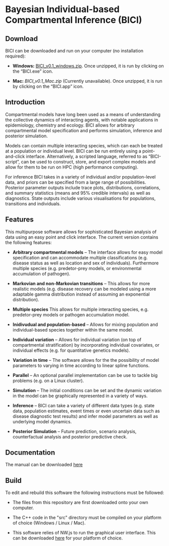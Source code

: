 # Bayesian Individual-based Compartmental Inference (BICI)

## Download

BICI can be downloaded and run on your computer (no installation required):

* **Windows:** [BICI_v0.1_windows.zip](https://github.com/theITEAM/BICI/releases/download/v0.1/BICI_v0.1_windows.zip). Once unzipped, it is run by clicking on the “BICI.exe” icon.

* **Mac:** 
*BICI_v0.1_Mac.zip* (Currently unavailable). Once unzipped, it is run by clicking on the “BICI.app” icon.

## Introduction

Compartmental models have long been used as a means of understanding the collective dynamics of interacting agents, with notable applications in epidemiology, chemistry and ecology. BICI allows for arbitrary compartmental model specification and performs simulation, inference and posterior simulation.

Models can contain multiple interacting species, which can each be treated at a population or individual level. BICI can be run entirely using a point-and-click interface. Alternatively, a scripted language, referred to as “BICI-script”, can be used to construct, store, and export complex models and allow for them to be run on HPC (high performance computing).

For inference BICI takes in a variety of individual and/or population-level data, and priors can be specified from a large range of possibilities. Posterior parameter outputs include trace plots, distributions, correlations, and summary statistics (means and 95% credible intervals) as well as diagnostics. State outputs include various visualisations for populations, transitions and individuals.


## Features

This multipurpose software allows for sophisticated Bayesian analysis of data using an easy point and click interface.
The current version contains the following features:

* **Arbitrary compartmental models** – The interface allows for easy model specification and can accommodate multiple classifications (e.g. disease status as well as location and sex of individuals). Furthermore multiple species (e.g. predetor-prey models, or environmental accumulation of pathogen).

* **Markovian and non-Markovian transitions** – This allows for more realistic models (e.g. disease recovery can be modeled using a more adaptable gamma distribution instead of assuming an exponential distribution).

* **Multiple species** This allows for multiple interacting species, e.g. predetor-prey models or pathogen accumulation model.

* **Inidivudual and population-based** – Allows for mixing population and individual-based species together within the same model.

* **Individual variation** – Allows for individual variation (on top of compartmental stratification) by incorporating individual covariates, or individual effects (e.g. for quantitative genetics models).

* **Variation in time** – The software allows for the the possibility of model parameters to varying in time according to linear spline functions. 

* **Parallel** – An optional parallel implementation can be use to tackle big problems (e.g. on a Linux cluster).

* **Simulation** – The initial conditions can be set and the dynamic variation in the model can be graphically represented in a variety of ways.

* **Inference** – BICI can take a variety of different data types (e.g. state data, population estimates, event times or even uncertain data such as disease diagnostic test results) and infer model parameters as well as underlying model dynamics.

* **Posterior Simulation** – Future prediction, scenario analysis, counterfactual analysis and posterior predictive check.


## Documentation

The manual can be downloaded [here](BICI_Manual_v0.1.pdf)

## Build

To edit and rebuild this software the following instructions must be followed:

* The files from this repository are first downloaded onto your own computer.

* The C++ code in the "src" directory must be compiled on your platform of choice (Windows / Linux / Mac). 

* This software relies of NW.js to run the graphical user interface. This can be downloaded [here](https://github.com/nwjs/nw.js) for your platform of choice.  



